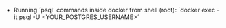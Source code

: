 - Running ´psql´ commands inside docker from shell (root):
´docker exec -it <container id> psql -U <YOUR_POSTGRES_USERNAME>´
